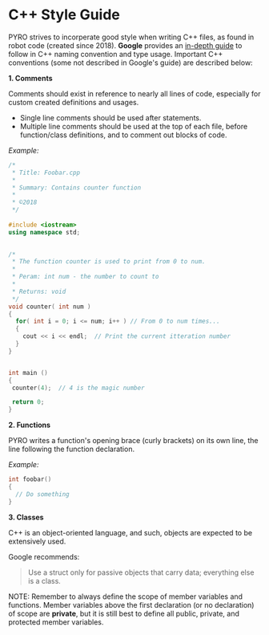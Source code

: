 # C++ Style Guide

PYRO strives to incorperate good style when writing C++ files, as found in robot code (created since 2018). **Google** provides an [in-depth guide](https://google.github.io/styleguide/cppguide.html) to follow in C++ naming convention and type usage. Important C++ conventions (some not described in Google's guide) are described below:

**1. Comments**

Comments should exist in reference to nearly all lines of code, especially for custom created definitions and usages.
* Single line comments should be used after statements.
* Multiple line comments should be used at the top of each file, before function/class definitions, and to comment out blocks of code.

*Example:*
```C++
/*
 * Title: Foobar.cpp
 * 
 * Summary: Contains counter function
 *
 * ©2018
 */
 
#include <iostream>
using namespace std;

 
/*
 * The function counter is used to print from 0 to num.
 *
 * Peram: int num - the number to count to
 *
 * Returns: void
 */
void counter( int num )
{
  for( int i = 0; i <= num; i++ ) // From 0 to num times...
  {
    cout << i << endl;  // Print the current itteration number
  }
}


int main ()
{
 counter(4);  // 4 is the magic number

 return 0;
}
```

**2. Functions**

PYRO writes a function's opening brace (curly brackets) on its own line, the line following the function declaration.

*Example:*
```C++
int foobar()
{
  // Do something
}
```

**3. Classes**

C++ is an object-oriented language, and such, objects are expected to be extensively used.

Google recommends:
> Use a struct only for passive objects that carry data; everything else is a class.

NOTE: Remember to always define the scope of member variables and functions. Member variables above the first declaration (or no declaration) of scope are **private**, but it is still best to define all public, private, and protected member variables.
